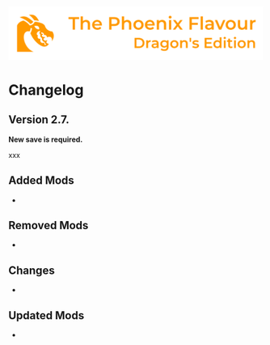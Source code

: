 ![image](images/Banner.webp)

# Changelog

## Version 2.7.

**New save is required.**

xxx

## Added Mods

* 

## Removed Mods

* 

## Changes

* 

## Updated Mods

* 
